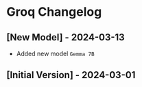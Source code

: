 # Groq Changelog

## [New Model] - 2024-03-13

- Added new model `Gemma 7B`


## [Initial Version] - 2024-03-01